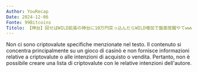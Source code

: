 ```yaml
---
Author: YouRecap
Date: 2024-12-06
Fonte: 99Bitcoins
Titolo: 【神台】回せばWILD拡張の神台に10万円突っ込んだらWILD増加で盤面覚醒やてwwww
---
```


Non ci sono criptovalute specifiche menzionate nel testo. Il contenuto si concentra principalmente su un gioco di casinò e non fornisce informazioni relative a criptovalute o alle intenzioni di acquisto o vendita. Pertanto, non è possibile creare una lista di criptovalute con le relative intenzioni dell'autore.
